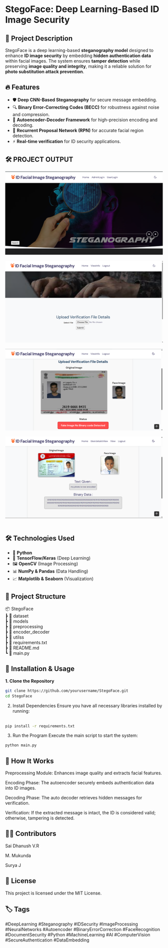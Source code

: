 # StegoFace: Deep Learning-Based ID Image Security  

## 📌 Project Description  
StegoFace is a deep learning-based **steganography model** designed to enhance **ID image security** by embedding **hidden authentication data** within facial images. The system ensures **tamper detection** while preserving **image quality and integrity**, making it a reliable solution for **photo substitution attack prevention**.  

## 🔥 Features  
- 🛡️ **Deep CNN-Based Steganography** for secure message embedding.  
- 🔍 **Binary Error-Correcting Codes (BECC)** for robustness against noise and compression.  
- 🔄 **Autoencoder-Decoder Framework** for high-precision encoding and decoding.  
- 🎯 **Recurrent Proposal Network (RPN)** for accurate facial region detection.  
- ⚡ **Real-time verification** for ID security applications.  

## 🛠️ PROJECT OUTPUT
![Alt Text](https://github.com/saidhanush27/StegoFace/blob/5f46b3893a7a1747ec0a92e522d5187a6ea8547c/Stegoface-images/1.png) <br><br>
![Alt Text](https://github.com/saidhanush27/StegoFace/blob/5f46b3893a7a1747ec0a92e522d5187a6ea8547c/Stegoface-images/2.png)  <br><br>
![Alt Text](https://github.com/saidhanush27/StegoFace/blob/5f46b3893a7a1747ec0a92e522d5187a6ea8547c/Stegoface-images/3.png)  <br><br>
![Alt Text](https://github.com/saidhanush27/StegoFace/blob/5f46b3893a7a1747ec0a92e522d5187a6ea8547c/Stegoface-images/4.png)   <br><br>


  
## 🛠️ Technologies Used  
- 🐍 **Python**  
- 🤖 **TensorFlow/Keras** (Deep Learning)  
- 🖼️ **OpenCV** (Image Processing)  
- 📊 **NumPy & Pandas** (Data Handling)  
- 📈 **Matplotlib & Seaborn** (Visualization)  

## 📂 Project Structure  
📦 StegoFace <br>
┣ 📂 dataset  <br>
┣ 📂 models  <br>
┣ 📂 preprocessing <br>
┣ 📂 encoder_decoder  <br>
┣ 📂 utilss <br>
┣ 📜 requirements.txt <br>
┣ 📜 README.md  <br>
┗ 📜 main.py  <br>


## 🚀 Installation & Usage  

**1. Clone the Repository**  
```bash
git clone https://github.com/yourusername/StegoFace.git
cd StegoFace
```


2. Install Dependencies
Ensure you have all necessary libraries installed by running:

```bash

pip install -r requirements.txt
```

3. Run the Program
Execute the main script to start the system:

```bash
python main.py
```
## 📌 How It Works
Preprocessing Module: Enhances image quality and extracts facial features.

Encoding Phase: The autoencoder securely embeds authentication data into ID images.

Decoding Phase: The auto decoder retrieves hidden messages for verification.

Verification: If the extracted message is intact, the ID is considered valid; otherwise, tampering is detected.

## 👨‍💻 Contributors
Sai Dhanush V.R

M. Mukunda

Surya J

## 📜 License
This project is licensed under the MIT License.

## 🏷️ Tags
#DeepLearning #Steganography #IDSecurity #ImageProcessing #NeuralNetworks
#Autoencoder #BinaryErrorCorrection #FaceRecognition #DocumentSecurity #Python
#MachineLearning #AI #ComputerVision #SecureAuthentication #DataEmbedding
